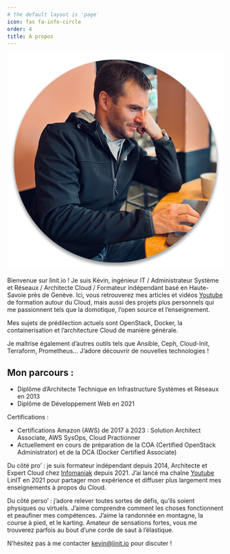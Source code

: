 ```yaml
---
# the default layout is 'page'
icon: fas fa-info-circle
order: 4
title: À propos
---
```


<div class="profile-container">
  <span class="profile-image">
    <img src="/assets/img/about/profil.png" alt="Photo de profil">
  </span>
  <p>
    Bienvenue sur linit.io ! Je suis Kévin, ingénieur IT / Administrateur Système et Réseaux / Architecte Cloud / Formateur indépendant basé en Haute-Savoie près de Genève. Ici, vous retrouverez mes articles et vidéos <a href="https://www.youtube.com/channel/UCprX4LgBZkGr6hcyy5NSgoQ">Youtube</a> de formation autour du Cloud, mais aussi des projets plus personnels qui me passionnent tels que la domotique, l’open source et l’enseignement.
  </p>
</div>

Mes sujets de prédilection actuels sont OpenStack, Docker, la containerisation et l’architecture Cloud de manière générale.

Je maîtrise également d’autres outils tels que Ansible, Ceph, Cloud-Init, Terraform, Prometheus… J’adore découvrir de nouvelles technologies !

## **Mon parcours :** 
- Diplôme d’Architecte Technique en Infrastructure Systèmes et Réseaux en 2013
- Diplôme de Développement Web en 2021

Certifications : 
- Certifications Amazon (AWS) de 2017 à 2023 : Solution Architect Associate, AWS SysOps, Cloud Practionner
- Actuellement en cours de préparation de la COA (Certified OpenStack Administrator) et de la DCA (Docker​ Certified​ Associate)

Du côté pro’ : je suis formateur indépendant depuis 2014, Architecte et Expert Cloud chez [Infomaniak](https://infomaniak.com "Site officiel Infomaniak") depuis 2021. J’ai lancé ma chaîne [Youtube](https://www.youtube.com/channel/UCprX4LgBZkGr6hcyy5NSgoQ "Chaine LinIT") LinIT en 2021 pour partager mon expérience et diffuser plus largement mes enseignements à propos du Cloud.

Du côté perso’ : j’adore relever toutes sortes de défis, qu’ils soient physiques ou virtuels. J’aime comprendre comment les choses fonctionnent et peaufiner mes compétences. J’aime la randonnée en montagne, la course à pied, et le karting. Amateur de sensations fortes, vous me trouverez parfois au bout d’une corde de saut à l’élastique. 

N’hésitez pas à me contacter [kevin@linit.io](mailto:kevin@linit.io) pour discuter ! 
